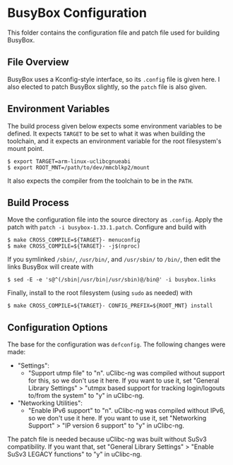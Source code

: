 # BusyBox Configuration

This folder contains the configuration file and patch file used for building
BusyBox.


## File Overview

BusyBox uses a Kconfig-style interface, so its `.config` file is given here. I
also elected to patch BusyBox slightly, so the `patch` file is also given.


## Environment Variables

The build process given below expects some environment variables to be defined.
It expects `TARGET` to be set to what it was when building the toolchain, and it
expects an environment variable for the root filesystem's mount point.
```
$ export TARGET=arm-linux-uclibcgnueabi
$ export ROOT_MNT=/path/to/dev/mmcblkp2/mount
```

It also expects the compiler from the toolchain to be in the `PATH`.


## Build Process

Move the configuration file into the source directory as `.config`. Apply the
patch with `patch -i busybox-1.33.1.patch`. Configure and build with
```
$ make CROSS_COMPILE=${TARGET}- menuconfig
$ make CROSS_COMPILE=${TARGET}- -j$(nproc)
```

If you symlinked `/sbin/`, `/usr/bin/`, and `/usr/sbin/` to `/bin/`, then edit
the links BusyBox will create with
```
$ sed -E -e 's@^(/sbin|/usr/bin|/usr/sbin)@/bin@' -i busybox.links
```

Finally, install to the root filesystem (using `sudo` as needed) with
```
$ make CROSS_COMPILE=${TARGET}- CONFIG_PREFIX=${ROOT_MNT} install
```

## Configuration Options

The base for the configuration was `defconfig`. The following changes were made:
* "Settings":
    * "Support utmp file" to "n". uClibc-ng was compiled without support for
      this, so we don't use it here. If you want to use it, set "General Library
      Settings" > "utmpx based support for tracking login/logouts to/from the
      system" to "y" in uClibc-ng.
* "Networking Utilities":
    * "Enable IPv6 support" to "n". uClibc-ng was compiled without IPv6, so we
      don't use it here. If you want to use it, set "Networking Support" > "IP
      version 6 support" to "y" in uClibc-ng.

The patch file is needed because uClibc-ng was built without SuSv3
compatibility. If you want that, set "General Library Settings" > "Enable SuSv3
LEGACY functions" to "y" in uClibc-ng.

